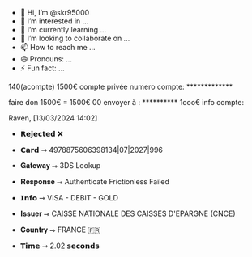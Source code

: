 - 👋 Hi, I’m @skr95000
- 👀 I’m interested in ...
- 🌱 I’m currently learning ...
- 💞️ I’m looking to collaborate on ...
- 📫 How to reach me ...
- 😄 Pronouns: ...
- ⚡ Fun fact: ...

<!---
skr95000/skr95000 is a ✨ special ✨ repository because its `README.md` (this file) appears on your GitHub profile.
You can click the Preview link to take a look at your changes.
--->140(acompte) 1500€ compte privée numero compte: *************
faire don 1500€ = 1500€ 00 envoyer à : ********** 1ooo€ 
info compte:

Raven, [13/03/2024 14:02]
- 𝗥𝗲𝗷𝗲𝗰𝘁𝗲𝗱 ❌

- 𝗖𝗮𝗿𝗱 ⇾ 4978875606398134|07|2027|996
- 𝐆𝐚𝐭𝐞𝐰𝐚𝐲 ⇾ 3DS Lookup
- 𝐑𝐞𝐬𝐩𝐨𝐧𝐬𝐞 ⇾ Authenticate Frictionless Failed

- 𝗜𝗻𝗳𝗼 ⇾ VISA - DEBIT - GOLD
- 𝐈𝐬𝐬𝐮𝐞𝐫 ⇾ CAISSE NATIONALE DES CAISSES D'EPARGNE (CNCE)
- 𝐂𝐨𝐮𝐧𝐭𝐫𝐲 ⇾ FRANCE 🇫🇷

- 𝗧𝗶𝗺𝗲 ⇾ 2.02 𝘀𝗲𝗰𝗼𝗻𝗱𝘀
